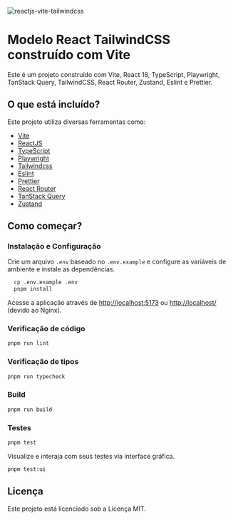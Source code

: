 ![reactjs-vite-tailwindcss](https://user-images.githubusercontent.com/16243531/217138979-b854309c-4742-4275-a705-f9fec5158217.jpg)

# Modelo React TailwindCSS construído com Vite

Este é um projeto construído com Vite, React 18, TypeScript, Playwright, TanStack Query, TailwindCSS, React Router, Zustand, Eslint e Prettier.

## O que está incluído?

Este projeto utiliza diversas ferramentas como:

- [Vite](https://vitejs.dev)
- [ReactJS](https://reactjs.org)
- [TypeScript](https://www.typescriptlang.org)
- [Playwright](https://playwright.dev/)
- [Tailwindcss](https://tailwindcss.com)
- [Eslint](https://eslint.org)
- [Prettier](https://prettier.io)
- [React Router](https://reactrouter.com/)
- [TanStack Query](https://tanstack.com/query/latest/docs/framework/react/react-native/overview)
- [Zustand](https://zustand.docs.pmnd.rs/)

## Como começar?

### Instalação e Configuração

Crie um arquivo `.env` baseado no `.env.example` e configure as variáveis de ambiente e instale as dependências.

```bash
  cp .env.example .env
  pnpm install
```

Acesse a aplicação através de <http://localhost:5173> ou <http://localhost/> (devido ao Nginx).

### Verificação de código

```bash
pnpm run lint
```

### Verificação de tipos

```bash
pnpm run typecheck
```

### Build

```bash
pnpm run build
```

### Testes

```bash
pnpm test
```

Visualize e interaja com seus testes via interface gráfica.

```bash
pnpm test:ui
```

## Licença

Este projeto está licenciado sob a Licença MIT.
